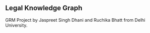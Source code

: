 ## Legal Knowledge Graph

GRM Project by Jaspreet Singh Dhani and Ruchika Bhatt from Delhi University.
